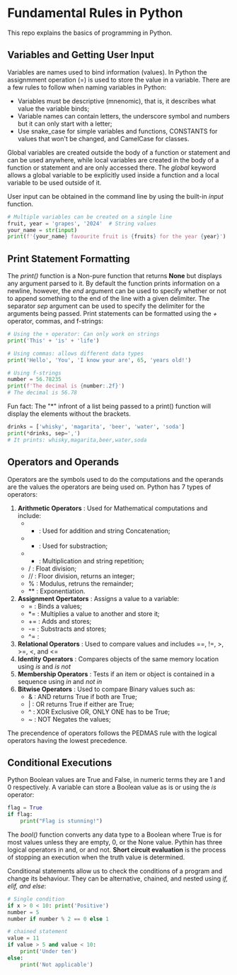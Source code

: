 # Fundamental Rules in Python
This repo explains the basics of programming in Python.

## Variables and Getting User Input
Variables are names used to bind information (values). In Python the assignmment operation (=) is used to store the value in a variable. There are a few rules to follow when naming variables in Python:
- Variables must be descriptive (mnenomic), that is, it describes what value the variable binds;
- Variable names can contain letters, the underscore symbol and numbers but it can only start with a letter;
- Use snake_case for simple variables and functions, CONSTANTS for values that won't be changed, and CamelCase for classes.

Global variables are created outside the body of a function or statement and can be used anywhere, while local variables are created in the body of a function or statement and are only accessed there. The *global* keyword allows a global variable to be explicitly used inside a function and a local variable to be used outside of it.

User input can be obtained in the command line by using the built-in *input* function.
```py
# Multiple variables can be created on a single line
fruit, year = 'grapes', '2024'  # String values
your_name = str(input)
print(f'{your_name} favourite fruit is {fruits} for the year {year}')
```

## Print Statement Formatting
The *print()* function is a Non-pure function that returns __None__ but displays any argument parsed to it. By default the function prints information on a newline, however, the *end* argument can be used to specify whether or not to append something to the end of the line with a given delimiter. The separator *sep* argument can be used to specify the delimiter for the arguments being passed. 
Print statements can be formatted using the *+* operator, commas, and f-strings:
```py
# Using the + operator: Can only work on strings
print('This' + 'is' + 'life')

# Using commas: allows different data types
print('Hello', 'You', 'I know your are', 65, 'years old!')

# Using f-strings
number = 56.78235
print(f'The decimal is {number:.2f}')
# The decimal is 56.78
```
Fun fact: The "*" infront of a list being passed to a print() function will display the elements without the brackets.
```py
drinks = ['whisky', 'magarita', 'beer', 'water', 'soda']
print(*drinks, sep=',')
# It prints: whisky,magarita,beer,water,soda
```

## Operators and Operands
Operators are the symbols used to do the computations and the operands are the values the operators are being used on. Python has 7 types of operators:
1. __Arithmetic Operators__ : Used for Mathematical computations and include:
    - + : Used for addition and string Concatenation;
    - - : Used for substraction;
    - * : Multiplication and string repetition;
    - / : Float division;
    - // : Floor division, returns an integer;
    - % : Modulus, retruns the remainder;
    - ** : Exponentiation.
2. __Assignment Opertators__ : Assigns a value to a variable:
    - = : Binds a values;
    - *= : Multiplies a value to another and store it;
    - += : Adds and stores;
    - -= : Substracts and stores;
    - ^= : 
3. __Relational Operators__ : Used to compare values and includes ==, !=, >, >=, <, and <=
4. __Identity Operators__ : Compares objects of the same memory location using *is* and *is not*
5. __Membership Operators__ : Tests if an item or object is contained in a sequence using *in* and *not in*
6. __Bitwise Operators__ : Used to compare Binary values such as:
    - & : AND returns True if both are True;
    - | : OR returns True if either are True;
    - ^ : XOR Exclusive OR, ONLY ONE has to be True;
    - ~ : NOT Negates the values;

The precendence of operators follows the PEDMAS rule with the logical operators having the lowest precedence.

## Conditional Executions
Python Boolean values are True and False, in numeric terms they are 1 and 0 respectively. A variable can store a Boolean value as is or using the *is* operator:
```py
flag = True
if flag:
    print("Flag is stunning!")
```
The *bool()* function converts any data type to a Boolean where True is for most values unless they are empty, 0, or the None value. Pythin has three logical operators in and, or and not. __Short circuit evaluation__ is the process of stopping an execution when the truth value is determined.

Conditional statements allow us to check the conditions of a program and change its behaviour. They can be alternative, chained, and nested using *if, elif, and else*:
```py
# Single condition
if x > 0 < 10: print('Positive')
number = 5
number if number % 2 == 0 else 1

# chained statement
value = 11
if value > 5 and value < 10:
    print('Under ten')
else:
    print('Not applicable')
```